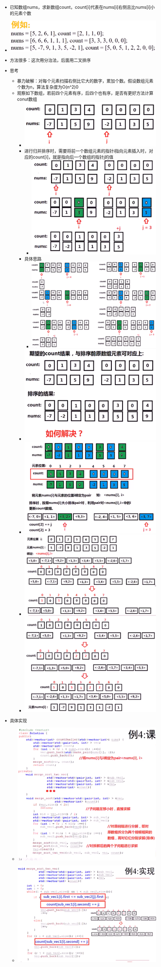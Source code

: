 * 已知数组nums，求新数组count，count[i]代表在nums[i]右侧且比nums[i]小的元素个数

*  ![image-20210704210503833](逆序数.assets/image-20210704210503833.png)

* 方法很多：这次用分治法，后面用二叉排序

* 思考

  * 暴力破解：对每个元素扫描右侧比它大的数字，累加个数。假设数组元素个数为n，算法复杂度为O(n^2)0
  * 观察如下数组，若前四个元素有序，后四个也有序，是否有更好方法计算conut数组
    * ![image-20210704210807671](逆序数.assets/image-20210704210807671.png)
    * 进行归并排序时，需要将前一个数组元素的指针i指向元素插入时，对应的count[i]，就是指向后一个数组的指针j的值
      * ![image-20210704211328202](逆序数.assets/image-20210704211328202.png)
    * 具体思路
      * ![image-20210704211423601](逆序数.assets/image-20210704211423601.png)
    * ![image-20210704211836639](逆序数.assets/image-20210704211836639.png)
    * ![image-20210704211948048](逆序数.assets/image-20210704211948048.png)
    * ![image-20210704212106567](逆序数.assets/image-20210704212106567.png)
    * ![image-20210704212225937](逆序数.assets/image-20210704212225937.png)

* 具体实现

  * ![image-20210704212544833](逆序数.assets/image-20210704212544833.png)

  * ![image-20210704212632521](逆序数.assets/image-20210704212632521.png)

    